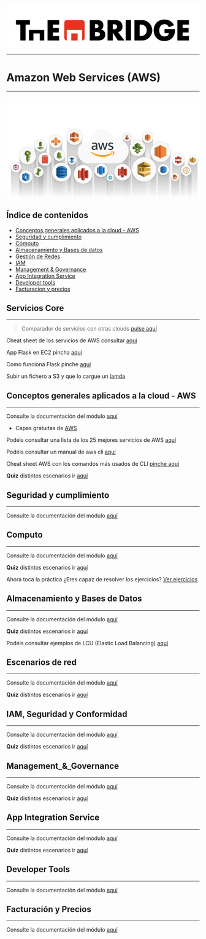 ![](../../img/TheBridge_logo.png)

# Amazon Web Services (AWS)

---

![img.png](img/Logo_AWS.png)


## Índice de contenidos

- [Conceptos generales aplicados a la cloud - AWS](#conceptos-generales-aplicados-a-la-cloud---aws)
- [Seguridad y cumplimiento](#seguridad-y-cumplimiento)
- [Cómputo](#computo)
- [Almacenamiento y Bases de datos](#almacenamiento-y-bases-de-datos)
- [Gestión de Redes](#escenarios-de-red)
- [IAM](#iam-seguridad-y-conformidad)
- [Management & Governance](#management__governance)
- [App Integration Service](#app-integration-service)
- [Developer tools](#developer-tools)
- [Facturacion y precios](#facturacin-y-precios)


## Servicios Core

---

>Comparador de servicios con otras clouds [pulse aquí](https://comparecloud.in/)

Cheat sheet de los servicios de AWS consultar [aquí](Resumen%20Core%20Services.pdf)

App Flask en EC2 pincha [aquí](https://medium.com/techfront/step-by-step-visual-guide-on-deploying-a-flask-application-on-aws-ec2-8e3e8b82c4f7)

Como funciona Flask pinche [aquí](https://www.youtube.com/watch?v=Z1RJmh_OqeA)

Subir un fichero a S3 y que lo cargue un [lamda](https://www.youtube.com/watch?v=OJrxbr9ebDE&t=409s)


## Conceptos generales aplicados a la cloud - AWS

---

Consulte la documentación del módulo [aquí](https://docs.google.com/presentation/d/1eG4RP_FpRczMc466GeVDlIlm9SbwjmG0q6dF7cjps3I)

- Capas gratuitas de [AWS](https://aws.amazon.com/es/free/?all-free-tier.sort-by=item.additionalFields.SortRank&all-free-tier.sort-order=asc&awsf.Free%20Tier%20Types=tier%23always-free&awsf.Free%20Tier%20Categories=*all)

Podéis consultar una lista de los 25 mejores servicios de AWS [aquí](https://docs.google.com/document/d/1wm6LOpLxi_PATKMMWzFgisQUuQ1NXeJT/edit?usp=share_link&ouid=102384283797243178688&rtpof=true&sd=true)

Podéis consultar un manual de aws cli [aquí](01_Conceptos_generales/AWS_manual_cli_v2.pdf)

Cheat sheet AWS con los comandos más usados de CLI [pinche aquí](https://devhints.io/awscli)

**Quiz** distintos escenarios ir [aquí](01_Conceptos_generales/AWS_Insfraestructura_escenarios_preguntas.md)


## Seguridad y cumplimiento

---

Consulte la documentación del módulo [aquí](https://docs.google.com/presentation/d/1C0PvEdOeU1fdftUQeshySGvkGD5_o-TN1LXmp9xDcqs/edit?usp=share_link)


## Computo

---

Consulte la documentación del módulo [aquí](https://docs.google.com/presentation/d/1EDGnu0jKeSAkgEdt46GA-Gk_VNJo3mXn98Pc_wnNLRg/edit?usp=share_link)

**Quiz** distintos escenarios ir [aquí](03_Computo/AWS_Compute_services_escenarios_preguntas.md)

Ahora toca la práctica ¿Eres capaz de resolver los ejercicios? [Ver ejercicios](03_Computo/Ejercicios.md)


## Almacenamiento y Bases de Datos

--- 

Consulte la documentación del módulo [aquí](https://docs.google.com/presentation/d/1n-BCU2Td1WqhFF-Gr19iQJRmJ55y0J4tUZZ-lhQ6Kqg/edit?usp=share_link)

**Quiz** distintos escenarios ir [aquí](04_Almacenamiento_y_bases_de_datos/AWS_escenarios_almacenamiento_preguntas.md)

Podéis consultar ejemplos de LCU (Elastic Load Balancing) [aquí](04_Almacenamiento_y_bases_de_datos/Ejemplos_LCU_Load_Balancer.md)


## Escenarios de red

--- 

Consulte la documentación del módulo [aquí](https://docs.google.com/presentation/d/1A0w_DoRSBPPG8Yp72F1EQlA9DWIuHExTB_FRrOPQ7Jo/edit?usp=share_link)

**Quiz** distintos escenarios ir [aquí](05_Gestion_de_redes/AWS_Escenarios_red_preguntas.md)

## IAM, Seguridad y Conformidad

---

Consulte la documentación del módulo [aquí](https://docs.google.com/presentation/d/10JUu8AG41VF4cvO0xiol33nsQCV0AMK_1AHjXimatqk/edit?usp=share_link)

**Quiz** distintos escenarios ir [aquí](06_IAM/AWS_IAM_Seguridad_Conformidad_preguntas.md)

## Management_&_Governance

---

Consulte la documentación del módulo [aquí](https://docs.google.com/presentation/d/1iQ74RUPkKZIRdeNIsbf1tG-Xy2bIvPXKilM9xj2-T1o/edit?usp=share_link)

**Quiz** distintos escenarios ir [aquí](07_Management_&_Governance/AWS_Management_governance_preguntas.md)


## App Integration Service

---

Consulte la documentación del módulo [aquí](https://docs.google.com/presentation/d/1rPhuptvR7FECcZ1LXRxS5esf-QHtIX9Shg77-5rxXEE/edit?usp=share_link)

**Quiz** distintos escenarios ir [aquí](08_App_Integration_Service)

## Developer Tools

---

Consulte la documentación del módulo [aquí](https://docs.google.com/presentation/d/1hEO7938gOifWvaJycBAf-GAVMTlT1-vwXwNpsLJVaKA/edit?usp=share_link)

## Facturación y Precios

---

Consulte la documentación del módulo [aquí](https://docs.google.com/presentation/d/1bKVF9krGEdiNy-WdJYYoO-FSEWF217oAFgh-b-oVx18/edit?usp=share_link)


